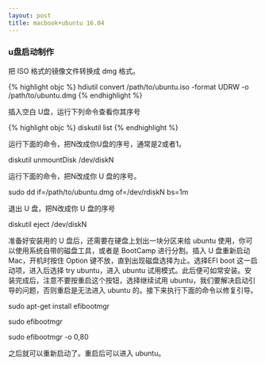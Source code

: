 ```yaml
---
layout: post
title: macbook+ubuntu 16.04
---
```


### u盘启动制作

把 ISO 格式的镜像文件转换成 dmg 格式。

{% highlight objc %}
hdiutil convert /path/to/ubuntu.iso -format UDRW -o /path/to/ubuntu.dmg
{% endhighlight %}


插入空白 U盘，运行下列命令查看你其序号

{% highlight objc %}
diskutil list
{% endhighlight %}


运行下面的命令，把N改成你U盘的序号，通常是2或者1。

diskutil unmountDisk /dev/diskN

运行下面的命令，把N改成你 U 盘的序号。

sudo dd if=/path/to/ubuntu.dmg of=/dev/rdiskN bs=1m

退出 U 盘，把N改成你 U 盘的序号

diskutil eject /dev/diskN

准备好安装用的 U 盘后，还需要在硬盘上划出一块分区来给 ubuntu 使用，你可以使用系统自带的磁盘工具，或者是 BootCamp 进行分割。插入 U 盘重新启动 Mac，开机时按住 Option 键不放，直到出现磁盘选择为止。选择EFI boot 这一启动项，进入后选择 try ubuntu，进入 ubuntu 试用模式。此后便可如常安装。安装完成后，注意不要按重启这个按钮，选择继续试用 ubuntu，我们要解决启动引导的问题，否则重启是无法进入 ubuntu 的。接下来执行下面的命令以修复引导。

sudo apt-get install efibootmgr

sudo efibootmgr

sudo efibootmgr -o 0,80

之后就可以重新启动了。重启后可以进入 ubuntu。



